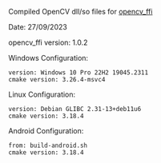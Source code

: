 Compiled OpenCV dll/so files for [opencv_ffi](https://github.com/Levi-Lesches/opencv_ffi)

Date: 27/09/2023

opencv_ffi version: 1.0.2

Windows Configuration:

	version: Windows 10 Pro 22H2 19045.2311
	cmake version: 3.26.4-msvc4

Linux Configuration:

	version: Debian GLIBC 2.31-13+deb11u6
	cmake version: 3.18.4

Android Configuration:

	from: build-android.sh
	cmake version: 3.18.4
